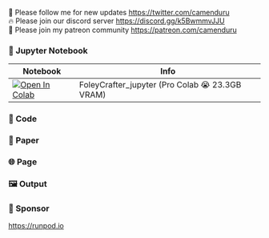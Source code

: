 🐣 Please follow me for new updates https://twitter.com/camenduru <br />
🔥 Please join our discord server https://discord.gg/k5BwmmvJJU <br />
🥳 Please join my patreon community https://patreon.com/camenduru <br />

### 🍊 Jupyter Notebook

| Notebook | Info
| --- | --- |
[![Open In Colab](https://colab.research.google.com/assets/colab-badge.svg)](https://colab.research.google.com/github/camenduru/FoleyCrafter-jupyter/blob/main/FoleyCrafter_jupyter.ipynb) | FoleyCrafter_jupyter (Pro Colab 😭 23.3GB VRAM)

### 🧬 Code


### 📄 Paper


### 🌐 Page


### 🖼 Output

### 🏢 Sponsor
https://runpod.io
